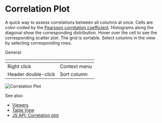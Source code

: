 <!-- TITLE: Correlation Plot -->
<!-- SUBTITLE: -->

# Correlation Plot

A quick way to assess correlations between all columns at once. Cells are color-coded by the
[Pearsson correlation coefficient](https://en.wikipedia.org/wiki/Pearson_product-moment_correlation_coefficient). 
Histograms along the diagonal show the corresponding distribution. Hover over the cell to see the corresponding 
scatter plot. The grid is sortable. Select columns in the view by selecting corresponding rows.

General:

| []()                |              |
|---------------------|--------------|
| Right click         | Context menu |
| Header double-click | Sort column  |


![Correlation Plot](../../uploads/gifs/correlation-plot.gif "correlation plot")


See also: 
  
  * [Viewers](../viewers.md)
  * [Table View](../../overview/table-view.md)
  * [JS API: Correlation plot](https://public.datagrok.ai/js/samples/ui/viewers/corr-plot)
